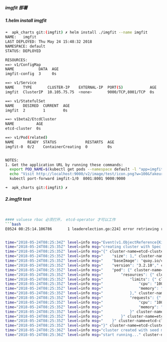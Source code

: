##### imgfit 部署


##### 1.helm install imgfit
```bash
➜  apk_charts git:(imgfit) ✗ helm install ./imgfit --name imgfit
NAME:   imgfit
LAST DEPLOYED: Thu May 24 15:48:32 2018
NAMESPACE: default
STATUS: DEPLOYED

RESOURCES:
==> v1/ConfigMap
NAME           DATA  AGE
imgfit-config  3     0s

==> v1/Service
NAME    TYPE       CLUSTER-IP    EXTERNAL-IP  PORT(S)            AGE
imgfit  ClusterIP  10.105.75.75  <none>       9000/TCP,8001/TCP  0s

==> v1/StatefulSet
NAME    DESIRED  CURRENT  AGE
imgfit  2        1        0s

==> v1beta2/EtcdCluster
NAME          AGE
etcd-cluster  0s

==> v1/Pod(related)
NAME      READY  STATUS             RESTARTS  AGE
imgfit-0  0/2    ContainerCreating  0         0s


NOTES:
1. Get the application URL by running these commands:
  export POD_NAME=$(kubectl get pods --namespace default -l "app=imgfit,release=imgfit" -o jsonpath="{.items[0].metadata.name}")
  echo "Visit http://localhost:9000/v2/image/test/icon.png?w=100&fakeurl=1&type=.webpto resize your image"
  kubectl port-forward imgfit-1/0  8001:8001 9000:9000

➜  apk_charts git:(imgfit) ✗

```

##### 2.imgfit test
```bash


#### valuese rbac 必须打开， etcd-operator 才可以工作
```bash
E0524 08:25:14.106786       1 leaderelection.go:224] error retrieving resource lock default/etcd-operator: endpoints "etcd-operator" is forbidden: User "system:serviceaccount:default:imgfit-etcd-operator-etcd-operator" cannot get endpoints in the namespace "default"


time="2018-05-24T08:25:34Z" level=info msg="Event(v1.ObjectReference{Kind:"Endpoints", Namespace:"default", Name:"etcd-operator", UID:"0ce1a9b2-5e35-11e8-8e43-5254001a871c", APIVersion:"v1", ResourceVersion:"6617363", FieldPath:""}): type: 'Normal' reason: 'LeaderElection' imgfit-etcd-operator-etcd-operator-689bff8bc4-d5ljc became leader"
time="2018-05-24T08:25:35Z" level=info msg="creating cluster with Spec:" cluster-name=etcd-cluster pkg=cluster
time="2018-05-24T08:25:35Z" level=info msg="{" cluster-name=etcd-cluster pkg=cluster
time="2018-05-24T08:25:35Z" level=info msg="    "size": 1," cluster-name=etcd-cluster pkg=cluster
time="2018-05-24T08:25:35Z" level=info msg="    "baseImage": "quay.io/coreos/etcd"," cluster-name=etcd-cluster pkg=cluster
time="2018-05-24T08:25:35Z" level=info msg="    "version": "3.2.10"," cluster-name=etcd-cluster pkg=cluster
time="2018-05-24T08:25:35Z" level=info msg="    "pod": {" cluster-name=etcd-cluster pkg=cluster
time="2018-05-24T08:25:35Z" level=info msg="        "resources": {" cluster-name=etcd-cluster pkg=cluster
time="2018-05-24T08:25:35Z" level=info msg="            "limits": {" cluster-name=etcd-cluster pkg=cluster
time="2018-05-24T08:25:35Z" level=info msg="                "cpu": "100m"," cluster-name=etcd-cluster pkg=cluster
time="2018-05-24T08:25:35Z" level=info msg="                "memory": "128Mi"" cluster-name=etcd-cluster pkg=cluster
time="2018-05-24T08:25:35Z" level=info msg="            }," cluster-name=etcd-cluster pkg=cluster
time="2018-05-24T08:25:35Z" level=info msg="            "requests": {" cluster-name=etcd-cluster pkg=cluster
time="2018-05-24T08:25:35Z" level=info msg="                "cpu": "100m"," cluster-name=etcd-cluster pkg=cluster
time="2018-05-24T08:25:35Z" level=info msg="                "memory": "128Mi"" cluster-name=etcd-cluster pkg=cluster
time="2018-05-24T08:25:35Z" level=info msg="            }" cluster-name=etcd-cluster pkg=cluster
time="2018-05-24T08:25:35Z" level=info msg="        }" cluster-name=etcd-cluster pkg=cluster
time="2018-05-24T08:25:35Z" level=info msg="    }" cluster-name=etcd-cluster pkg=cluster
time="2018-05-24T08:25:35Z" level=info msg="}" cluster-name=etcd-cluster pkg=cluster
time="2018-05-24T08:25:36Z" level=info msg="cluster created with seed member (etcd-cluster-0000)" cluster-name=etcd-cluster pkg=cluster
time="2018-05-24T08:25:36Z" level=info msg="start running..." cluster-name=etcd-cluster pkg=cluster
```
